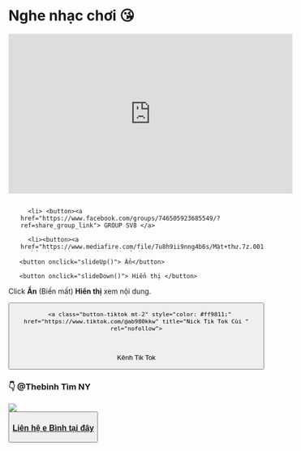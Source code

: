 
<div>
       <script type="text/javascript"> 

       alert("Chào mừng các con vợ 😎😎.");  

   </script>
   
<div>
   <style type="text/css">

      h1, p {

         font-family: Times New Roman;

         color: red;	

      }

   </style>

</div>
 

<body>

   <h1> Nghe nhạc chơi 😘</h1>
   
   
<div>



   
<iframe width="560" height="315" src="https://www.youtube.com/embed/TquZ7-QbSic" title="YouTube video player" frameborder="0" allow="accelerometer; autoplay; clipboard-write; encrypted-media; gyroscope; picture-in-picture; web-share" allowfullscreen></iframe>





<div>
   <html>

<head>

   <title> Try It Yourself </title>

   <style type="text/css">

      ul#demo {

         max-height: 100px;

         overflow-y: hidden;

      

         /* this will animate the element for 1

            second when its properties change */

         transition: all 1s;

      }

   </style>

</head>

<body>

   <ul id="demo">

      <li> <button><a href="https://www.facebook.com/groups/746505923685549/?ref=share_group_link"> GROUP SV8 </a>
</button>
</li>

      <li><button><a href="https://www.mediafire.com/file/7u8h9ii9nng4b6s/Mật+thư.7z.001/file ">Chỉ có người được chọn mới mở được </a>
</button>
       </li>
      <li><button>

   <a href="https://www.facebook.com/profile.php?id=100066421973540&mibextid=ZbWKwL"> Facebook  </a>

</button>
 </li>

      <li> ..... </li>

   </ul>

   <div>

       <button onclick="slideUp()"> Ẩn</button>

       <button onclick="slideDown()"> Hiển thị </button>

   </div>

   <p> Click <b>Ẩn</b> (Biến mất) <b>Hiển thị</b> xem nội dung. </p>

   <script>

      function slideUp() {

         var elem = document.getElementById("demo");

      

         elem.style.maxHeight = "0px";

      }
      function slideDown() {

          var elem = document.getElementById("demo");

       

          elem.style.maxHeight = "100px";

      }
        </script>

</body>

</html>
   <div>
      <button>





      <a class="button-tiktok mt-2" style="color: #ff9811;" href="https://www.tiktok.com/@ab980kkw" title="Nick Tik Tok Cùi " rel="nofollow">

<svg xmlns="http://www.w3.org/2000/svg" width="30" height="16" fill="currentColor" class="bi bi-tiktok" viewBox="0 0 26 16">

<path d="M9 0h1.98c.144.715.54 1.617 1.235 2.512C12.895 3.389 13.797 4 15 4v2c-1.753 0-3.07-.814-4-1.829V11a5 5 0 1 1-5-5v2a3 3 0 1 0 3 3V0Z"></path>


         

      
</svg> Kênh Tik Tok 
      
</a>
         </button>
    <div>
     <h3>👇 @Thebinh Tìm NY </h3>
     <div>
     <img src="https://github.com/Huyazz/huyazz.github.io/assets/115351102/7c798d72-89a3-44ea-82fc-4f383198378c"/>

 

<div>
    <button>

  <h3> <a href="https://www.facebook.com/profile.php?id=100080884054280&mibextid=ZbWKwL"> Liên hệ e Bình tại đây </a></h3>

</button>

   
